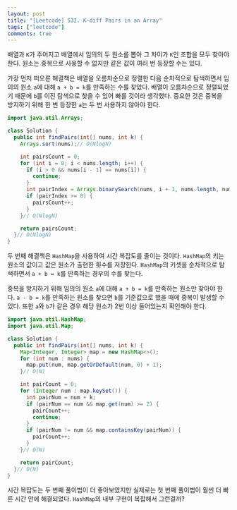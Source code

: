 ```yaml
---
layout: post
title: "[Leetcode] 532. K-diff Pairs in an Array"
tags: ["leetcode"]
comments: true
---
```


배열과 `K`가 주어지고 배열에서 임의의 두 원소를 뽑아 그 차이가 `K`인 조합을 모두 찾아야 한다. 원소는 중복으로 사용할 수 없지만 같은 값이 여러 번 등장할 수는 있다.

가장 먼저 떠오른 해결책은 배열을 오름차순으로 정렬한 다음 순차적으로 탐색하면서 임의의 원소 `a`에 대해 `a + b = k`를 만족하는 수를 찾았다. 배열이 오름차순으로 정렬되었기 때문에 `b`를 이진 탐색으로 찾을 수 있어 빠를 것이라 생각했다. 중요한 것은 중복을 방지하기 위해 한 번 등장한 `a`는 두 번 사용하지 않아야 한다.

```java
import java.util.Arrays;

class Solution {
  public int findPairs(int[] nums, int k) {
    Arrays.sort(nums);// O(NlogN)

    int pairsCount = 0;
    for (int i = 0; i < nums.length; i++) {
      if (i > 0 && nums[i - 1] == nums[i]) {
        continue;
      }
      int pairIndex = Arrays.binarySearch(nums, i + 1, nums.length, nums[i] + k);// O(logN)
      if (pairIndex >= 0) {
        pairsCount++;
      }
    }// O(NlogN)

    return pairsCount;
  }// O(NlogN)
}
```

두 번째 해결책은 `HashMap`을 사용하여 시간 복잡도를 줄이는 것이다. `HashMap`의 키는 원소의 값이고 값은 원소가 출현한 횟수를 저장한다. `HashMap`의 키셋을 순차적으로 탐색하면서 `a + b = k`를 만족하는 경우의 수를 찾는다.

중복을 방지하기 위해 임의의 원소 `a`에 대해 `a + b = k`를 만족하는 원소만 찾아야 한다. `a - b = k`를 만족하는 원소를 찾으면 `b`를 기준값으로 했을 때에 중복이 발생할 수 있다. 또한 `a`와 `b`가 같은 경우 해당 원소가 2번 이상 들어있는지 확인해야 한다.

```java
import java.util.HashMap;
import java.util.Map;

class Solution {
  public int findPairs(int[] nums, int k) {
    Map<Integer, Integer> map = new HashMap<>();
    for (int num : nums) {
      map.put(num, map.getOrDefault(num, 0) + 1);
    }// O(N)

    int pairCount = 0;
    for (Integer num : map.keySet()) {
      int pairNum = num + k;
      if (pairNum == num && map.get(num) >= 2) {
        pairCount++;
        continue;
      }
      if (pairNum != num && map.containsKey(pairNum)) {
        pairCount++;
      }
    }// O(N)

    return pairCount;
  }// O(N)
}
```

시간 복잡도는 두 번째 풀이법이 더 좋아보였지만 실제로는 첫 번째 풀이법이 훨씬 더 빠른 시간 안에 해결되었다. `HashMap`의 내부 구현이 복잡해서 그런걸까?
